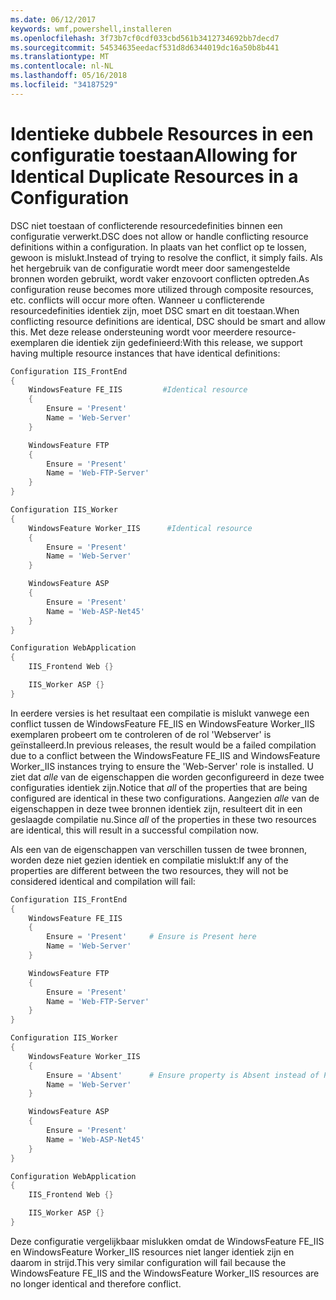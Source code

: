 ```yaml
---
ms.date: 06/12/2017
keywords: wmf,powershell,installeren
ms.openlocfilehash: 3f73b7cf0cdf033cbd561b3412734692bb7decd7
ms.sourcegitcommit: 54534635eedacf531d8d6344019dc16a50b8b441
ms.translationtype: MT
ms.contentlocale: nl-NL
ms.lasthandoff: 05/16/2018
ms.locfileid: "34187529"
---
```

# <a name="allowing-for-identical-duplicate-resources-in-a-configuration"></a><span data-ttu-id="48005-102">Identieke dubbele Resources in een configuratie toestaan</span><span class="sxs-lookup"><span data-stu-id="48005-102">Allowing for Identical Duplicate Resources in a Configuration</span></span>

<span data-ttu-id="48005-103">DSC niet toestaan of conflicterende resourcedefinities binnen een configuratie verwerkt.</span><span class="sxs-lookup"><span data-stu-id="48005-103">DSC does not allow or handle conflicting resource definitions within a configuration.</span></span> <span data-ttu-id="48005-104">In plaats van het conflict op te lossen, gewoon is mislukt.</span><span class="sxs-lookup"><span data-stu-id="48005-104">Instead of trying to resolve the conflict, it simply fails.</span></span> <span data-ttu-id="48005-105">Als het hergebruik van de configuratie wordt meer door samengestelde bronnen worden gebruikt, wordt vaker enzovoort conflicten optreden.</span><span class="sxs-lookup"><span data-stu-id="48005-105">As configuration reuse becomes more utilized through composite resources, etc. conflicts will occur more often.</span></span> <span data-ttu-id="48005-106">Wanneer u conflicterende resourcedefinities identiek zijn, moet DSC smart en dit toestaan.</span><span class="sxs-lookup"><span data-stu-id="48005-106">When conflicting resource definitions are identical, DSC should be smart and allow this.</span></span> <span data-ttu-id="48005-107">Met deze release ondersteuning wordt voor meerdere resource-exemplaren die identiek zijn gedefinieerd:</span><span class="sxs-lookup"><span data-stu-id="48005-107">With this release, we support having multiple resource instances that have identical definitions:</span></span>

```powershell
Configuration IIS_FrontEnd
{
    WindowsFeature FE_IIS         #Identical resource
    {
        Ensure = 'Present'
        Name = 'Web-Server'
    }

    WindowsFeature FTP
    {
        Ensure = 'Present'
        Name = 'Web-FTP-Server'
    }
}

Configuration IIS_Worker
{
    WindowsFeature Worker_IIS      #Identical resource
    {
        Ensure = 'Present'
        Name = 'Web-Server'
    }

    WindowsFeature ASP
    {
        Ensure = 'Present'
        Name = 'Web-ASP-Net45'
    }
}

Configuration WebApplication
{
    IIS_Frontend Web {}

    IIS_Worker ASP {}
}
```

<span data-ttu-id="48005-108">In eerdere versies is het resultaat een compilatie is mislukt vanwege een conflict tussen de WindowsFeature FE_IIS en WindowsFeature Worker_IIS exemplaren probeert om te controleren of de rol 'Webserver' is geïnstalleerd.</span><span class="sxs-lookup"><span data-stu-id="48005-108">In previous releases, the result would be a failed compilation due to a conflict between the WindowsFeature FE_IIS and WindowsFeature Worker_IIS instances trying to ensure the 'Web-Server' role is installed.</span></span> <span data-ttu-id="48005-109">U ziet dat *alle* van de eigenschappen die worden geconfigureerd in deze twee configuraties identiek zijn.</span><span class="sxs-lookup"><span data-stu-id="48005-109">Notice that *all* of the properties that are being configured are identical in these two configurations.</span></span> <span data-ttu-id="48005-110">Aangezien *alle* van de eigenschappen in deze twee bronnen identiek zijn, resulteert dit in een geslaagde compilatie nu.</span><span class="sxs-lookup"><span data-stu-id="48005-110">Since *all* of the properties in these two resources are identical, this will result in a successful compilation now.</span></span>

<span data-ttu-id="48005-111">Als een van de eigenschappen van verschillen tussen de twee bronnen, worden deze niet gezien identiek en compilatie mislukt:</span><span class="sxs-lookup"><span data-stu-id="48005-111">If any of the properties are different between the two resources, they will not be considered identical and compilation will fail:</span></span>

```powershell
Configuration IIS_FrontEnd
{
    WindowsFeature FE_IIS
    {
        Ensure = 'Present'     # Ensure is Present here
        Name = 'Web-Server'
    }

    WindowsFeature FTP
    {
        Ensure = 'Present'
        Name = 'Web-FTP-Server'
    }
}

Configuration IIS_Worker
{
    WindowsFeature Worker_IIS
    {
        Ensure = 'Absent'      # Ensure property is Absent instead of Present
        Name = 'Web-Server'
    }

    WindowsFeature ASP
    {
        Ensure = 'Present'
        Name = 'Web-ASP-Net45'
    }
}

Configuration WebApplication
{
    IIS_Frontend Web {}

    IIS_Worker ASP {}
}
```

<span data-ttu-id="48005-112">Deze configuratie vergelijkbaar mislukken omdat de WindowsFeature FE_IIS en WindowsFeature Worker_IIS resources niet langer identiek zijn en daarom in strijd.</span><span class="sxs-lookup"><span data-stu-id="48005-112">This very similar configuration will fail because the WindowsFeature FE_IIS and the WindowsFeature Worker_IIS resources are no longer identical and therefore conflict.</span></span>
